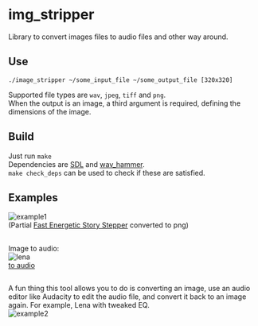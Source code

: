 # img_stripper
Library to convert images files to audio files and other way around.

## Use
`./image_stripper ~/some_input_file ~/some_output_file [320x320]`  

Supported file types are `wav`, `jpeg`, `tiff` and `png`.  
When the output is an image, a third argument is required, defining the dimensions of the image.

## Build
Just run `make`   
Dependencies are [SDL](https://wiki.libsdl.org/Installation) and [wav_hammer](https://github.com/dedobbin/wavhammer).  
`make check_deps` can be used to check if these are satisfied.

## Examples
![example1](https://nop.koindozer.org/gh/stepper.png)  
(Partial [Fast Energetic Story Stepper](https://archive.org/details/uncopyrighted-music) converted to png)
##
Image to audio:  
![lena](https://nop.koindozer.org/gh/lena.png)  
[to audio](https://nop.koindozer.org/gh/lena.wav)
## 
A fun thing this tool allows you to do is converting an image, use an audio editor like Audacity to edit the audio file, and convert it back to an image again.
For example, Lena with tweaked EQ.  
![example2](https://nop.koindozer.org/gh/lena_eq1.png)  
